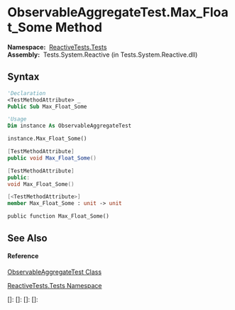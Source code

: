 # ObservableAggregateTest.Max\_Float\_Some Method

**Namespace:**  [ReactiveTests.Tests](ReactiveTests.Tests\ReactiveTests.Tests.md)  
**Assembly:**  Tests.System.Reactive (in Tests.System.Reactive.dll)

## Syntax

```vb
'Declaration
<TestMethodAttribute> _
Public Sub Max_Float_Some
```

```vb
'Usage
Dim instance As ObservableAggregateTest

instance.Max_Float_Some()
```

```csharp
[TestMethodAttribute]
public void Max_Float_Some()
```

```c++
[TestMethodAttribute]
public:
void Max_Float_Some()
```

```fsharp
[<TestMethodAttribute>]
member Max_Float_Some : unit -> unit 
```

```jscript
public function Max_Float_Some()
```

## See Also

#### Reference

[ObservableAggregateTest Class](ObservableAggregateTest\ObservableAggregateTest.md)

[ReactiveTests.Tests Namespace](ReactiveTests.Tests\ReactiveTests.Tests.md)

[]: 
[]: 
[]: 
[]: 